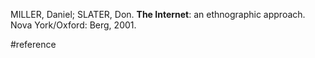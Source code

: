 MILLER, Daniel; SLATER, Don. **The Internet**: an ethnographic approach. Nova York/Oxford: Berg, 2001.

#reference 